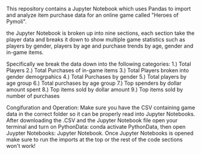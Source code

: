 This repository contains a Jupyter Notebook which uses Pandas to import and analyze item purchase data for an online game called "Heroes of Pymoli".

the Jupyter Notebook is broken up into nine sections, each section take the player data and breaks it down to show multiple game statistics such as players by gender, players by age and purchase trends by age, gender and in-game items.

Specifically we break the data down into the following categories:
1.) Total Players
2.) Total Purchases of in-game items
3.) Total Players broken into gender demogrpahics
4.) Total Purchases by gender
5.) Total players by age group
6.) Total purchases by age group
7.) Top spenders by dollar amount spent
8.) Top items sold by dollar amount
9.) Top items sold by number of purchases

Congifuration and Operation: Make sure you have the CSV containing game data in the correct folder so it can be properly read into Jupyter Notebooks. After downloading the .CSV and the Jupyter Notebook file open your terminal and turn on PythonData: conda activate PythonData, then open Juypter Notebooks: Jupyter Notebook. Once Jupyter Notebooks is opened make sure to run the imports at the top or the rest of the code sections won't work!

